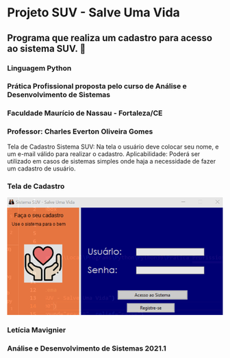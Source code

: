 # Projeto SUV - Salve Uma Vida

## Programa que realiza um cadastro para acesso ao sistema SUV. 📝

### Linguagem Python 

### Prática Profissional proposta pelo curso de Análise e Desenvolvimento de Sistemas
### Faculdade Maurício de Nassau - Fortaleza/CE
### Professor: Charles Everton Oliveira Gomes

Tela de Cadastro Sistema SUV: Na tela o usuário deve colocar seu nome, e um e-mail válido para realizar o cadastro.
Aplicabilidade: Poderá ser utilizado em casos de sistemas simples onde haja a necessidade de fazer um cadastro de usuário.

### Tela de Cadastro
![Tela de Cadastro](https://github.com/leticiamavignier/sistemasuv_atualizacao/blob/main/tela%20de%20acesso.png)

### Letícia Mavignier
### Análise e Desenvolvimento de Sistemas 2021.1
